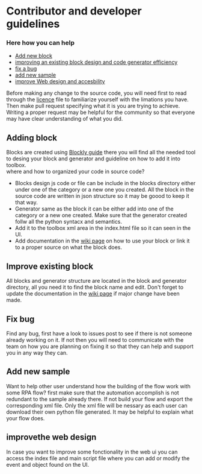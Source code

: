 # Contributor and developer guidelines 

### Here how you can help 
- [Add new block](https://github.com/msf4-0/Blockly4RPA/new/main#adding-block)
- [improving an existing block design and code generator efficiency](https://github.com/msf4-0/Blockly4RPA/edit/main/contributor.md#improve-existing-block)
- [fix a bug](https://github.com/msf4-0/Blockly4RPA/edit/main/contributor.md#fix-bug) 
- [add new sample](https://github.com/msf4-0/Blockly4RPA/edit/main/contributor.md#add-new-sample)
- [improve Web design and accesbility](https://github.com/msf4-0/Blockly4RPA/edit/main/contributor.md#improvethe-web-design)

Before making any change to the source code, you will need first to read through the [licence](https://github.com/msf4-0/Blockly4RPA/blob/main/LICENSE) file to familiarize yourself with the limations you have. Then make pull request specifying what it is you are trying to achieve. Writing a proper request may be helpful for the community so that everyone may have clear understanding of what you did.  

## Adding block
Blocks are created using [Blockly guide](https://developers.google.com/blockly/guides/create-custom-blocks/overview) there you will find 
all the needed tool to desing your block and generator and guideline on how to add it into toolbox.   
where and how to organized your code in source code?    
- Blocks design js code or file can be include in the blocks directory either under one of the category or a new one you created. All the block in the source code are written in json structure so it may be goood to keep it that way. 
- Generator same as the block it can be either add into one of the category or a new one created. Make sure that the generator created follw all the python syntacx and semantics.    
- Add it to the toolbox xml area in the index.html file so it can seen in the UI.  
- Add documentation in the [wiki page](https://github.com/msf4-0/Blockly4RPA/wiki) on how to use your block or link it to a proper source on what the block does. 

## Improve existing block 
All blocks and generator structure are located in the block and generator directory, all you need it to find the block name and edit. Don't forget to update the documentation in the [wiki page](https://github.com/msf4-0/Blockly4RPA/wiki) if major change have been made. 

## Fix bug 
Find any bug, first have a look to issues post to see if there is not someone already working on it. If not then you will need to communicate with the team on how you are planning on fixing it so 
that they can help and support you in any way they can. 

## Add new sample 
Want to help other user understand how the building of the flow work with some RPA flow? first make sure that the automation accomplish is not redundant to the sample already there. If not 
build your flow and export the corresponding xml file. Only the xml file will be nessary as each user can download their own python file generated. 
It may be helpful to explain what your flow does. 

## improvethe web design 
In case you want to improve some fonctionality in the web ui you can access the index file and main script file where you can add or modify the event and object found on the UI.  
